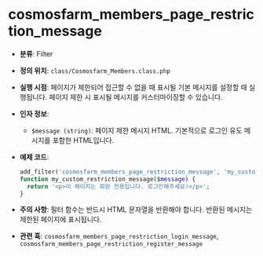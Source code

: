# cosmosfarm_members_page_restriction_message

- **분류**: Filter
- **정의 위치**: `class/Cosmosfarm_Members.class.php`
- **실행 시점**: 페이지가 제한되어 접근할 수 없을 때 표시될 기본 메시지를 설정할 때 실행됩니다. 페이지 제한 시 표시될 메시지를 커스터마이징할 수 있습니다.
- **인자 정보**:
  - `$message (string)`: 페이지 제한 메시지 HTML. 기본적으로 로그인 유도 메시지를 포함한 HTML입니다.
- **예제 코드**:

  ```php
  add_filter('cosmosfarm_members_page_restriction_message', 'my_custom_restriction_message');
  function my_custom_restriction_message($message) {
    return '<p>이 페이지는 회원 전용입니다. 로그인해주세요!</p>';
  }
  ```

- **주의 사항**: 필터 함수는 반드시 HTML 문자열을 반환해야 합니다. 반환된 메시지는 제한된 페이지에 표시됩니다.
- **관련 훅**: `cosmosfarm_members_page_restriction_login_message`, `cosmosfarm_members_page_restriction_register_message`
